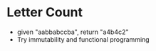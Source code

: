 # Letter Count

- given "aabbabccba", return "a4b4c2"
- Try immutability and functional programming
